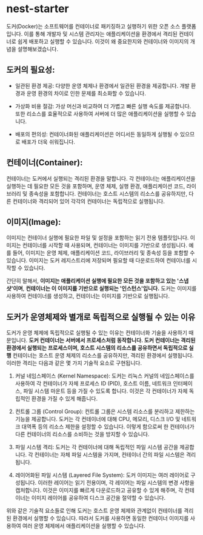 # nest-starter


도커(Docker)는 소프트웨어를 컨테이너로 패키징하고 실행하기 위한 오픈 소스 플랫폼입니다. 이를 통해 개발자 및 시스템 관리자는 애플리케이션을 환경에서 격리된 컨테이너로 쉽게 배포하고 실행할 수 있습니다. 이것이 왜 중요한지와 컨테이너와 이미지의 개념을 설명해보겠습니다.

## 도커의 필요성:
 - 일관된 환경 제공: 다양한 운영 체제나 환경에서 일관된 환경을 제공합니다. 개발 환경과 운영 환경의 차이로 인한 문제를 최소화할 수 있습니다.

 - 가상화 비용 절감: 가상 머신과 비교하여 더 가볍고 빠른 실행 속도를 제공합니다. 또한 리소스를 효율적으로 사용하여 서버에 더 많은 애플리케이션을 실행할 수 있습니다.

 - 배포의 편의성: 컨테이너화된 애플리케이션은 어디서든 동일하게 실행될 수 있으므로 배포가 더욱 쉬워집니다.

## 컨테이너(Container):
컨테이너는 도커에서 실행되는 격리된 환경을 말합니다. 각 컨테이너는 애플리케이션을 실행하는 데 필요한 모든 것을 포함하며, 운영 체제, 실행 환경, 애플리케이션 코드, 라이브러리 및 종속성을 포함합니다. 컨테이너는 호스트 시스템의 리소스를 공유하지만, 다른 컨테이너와 격리되어 있어 각각의 컨테이너는 독립적으로 실행됩니다.


## 이미지(Image):
이미지는 컨테이너 실행에 필요한 파일 및 설정을 포함하는 읽기 전용 템플릿입니다. 이미지는 컨테이너를 시작할 때 사용되며, 컨테이너는 이미지를 기반으로 생성됩니다. 예를 들어, 이미지는 운영 체제, 애플리케이션 코드, 라이브러리 및 종속성 등을 포함할 수 있습니다. 이미지는 도커 레지스트리에 저장되며 필요할 때 다운로드하여 컨테이너를 시작할 수 있습니다.

간단히 말해서, **이미지는 애플리케이션 실행에 필요한 모든 것을 포함하고 있는 '스냅샷'이며**, **컨테이너는 이 이미지를 기반으로 실행되는 '인스턴스'입니다.** 
도커는 이미지를 사용하여 컨테이너를 생성하고, 컨테이너는 이미지를 기반으로 실행됩니다.



## 도커가 운영체제와 별개로 독립적으로 실행될 수 있는 이유

도커가 운영 체제에 독립적으로 실행될 수 있는 이유는 컨테이너화 기술을 사용하기 때문입니다. 
**도커 컨테이너는 서버에서 프로세스처럼 동작합니다. 도커 컨테이너는 격리된 환경에서 실행되는 프로세스이며, 호스트 시스템의 리소스를 공유하면서 독립적으로 실행**
컨테이너는 호스트 운영 체제의 리소스를 공유하지만, 
격리된 환경에서 실행됩니다. 이러한 격리는 다음과 같은 몇 가지 기술적 요소로 구현됩니다.

1. 커널 네임스페이스 (Kernel Namespace): 도커는 리눅스 커널의 네임스페이스를 사용하여 각 컨테이너가 자체 프로세스 ID (PID), 호스트 이름, 네트워크 인터페이스, 파일 시스템 마운트 등을 가질 수 있도록 합니다. 이것은 각 컨테이너가 자체 독립적인 환경을 가질 수 있게 해줍니다.

2. 컨트롤 그룹 (Control Group): 컨트롤 그룹은 시스템 리소스를 분리하고 제한하는 기능을 제공합니다. 도커는 각 컨테이너에 대해 CPU, 메모리, 디스크 I/O 및 네트워크 대역폭 등의 리소스 제한을 설정할 수 있습니다. 이렇게 함으로써 한 컨테이너가 다른 컨테이너의 리소스를 소비하는 것을 방지할 수 있습니다.

3. 파일 시스템 격리: 도커는 각 컨테이너에 대해 독립적인 파일 시스템 공간을 제공합니다. 각 컨테이너는 자체 파일 시스템을 가지며, 컨테이너 간의 파일 시스템은 격리됩니다.

4. 레이어화된 파일 시스템 (Layered File System): 도커 이미지는 여러 레이어로 구성됩니다. 이러한 레이어는 읽기 전용이며, 각 레이어는 파일 시스템의 변경 사항을 캡처합니다. 이것은 이미지를 빠르게 다운로드하고 공유할 수 있게 해주며, 각 컨테이너는 이미지 레이어를 공유하여 디스크 공간을 절약할 수 있습니다.

위와 같은 기술적 요소들로 인해 도커는 호스트 운영 체제와 관계없이 컨테이너를 격리된 환경에서 실행할 수 있습니다. 따라서 도커를 사용하면 동일한 컨테이너 이미지를 사용하여 여러 운영 체제에서 애플리케이션을 실행할 수 있습니다.
